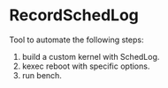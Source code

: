 # RecordSchedLog

Tool to automate the following steps:

1) build a custom kernel with SchedLog.
2) kexec reboot with specific options.
3) run bench.

